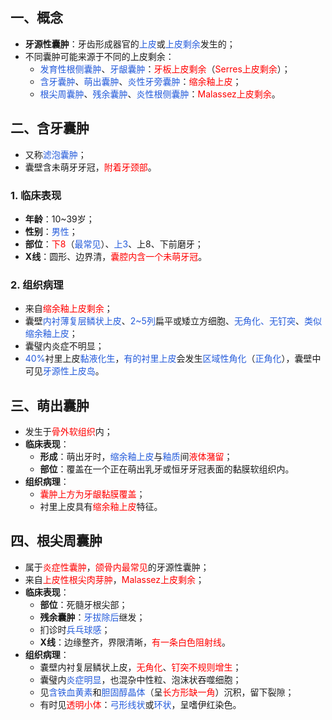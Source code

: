 ## 一、概念
* **牙源性囊肿**：牙齿形成器官的<font color="#245bdb">上皮</font>或<font color="#245bdb">上皮剩余</font>发生的；
* 不同囊肿可能来源于不同的上皮剩余：
	* <font color="#245bdb">发育性根侧囊肿</font>、<font color="#245bdb">牙龈囊肿</font>：<font color="#ff0000">牙板上皮剩余</font>（<font color="#ff0000">Serres上皮剩余</font>）；
	* <font color="#245bdb">含牙囊肿</font>、<font color="#245bdb">萌出囊肿</font>、<font color="#245bdb">炎性牙旁囊肿</font>：<font color="#ff0000">缩余釉上皮</font>；
	* <font color="#245bdb">根尖周囊肿</font>、<font color="#245bdb">残余囊肿</font>、<font color="#245bdb">炎性根侧囊肿</font>：<font color="#ff0000">Malassez上皮剩余</font>。

## 二、含牙囊肿
* 又称<font color="#245bdb">滤泡囊肿</font>；
* 囊壁含未萌牙牙冠，<font color="#ff0000">附着牙颈部</font>。
### 1. 临床表现
* **年龄**：10~39岁；
* **性别**：<font color="#245bdb">男性</font>；
* **部位**：<font color="#ff0000">下8</font>（<font color="#245bdb">最常见</font>）、<font color="#245bdb">上3</font>、上8、下前磨牙；
* **X线**：圆形、边界清，<font color="#ff0000">囊腔内含一个未萌牙冠</font>。
### 2. 组织病理
* 来自<font color="#ff0000">缩余釉上皮剩余</font>；
* 囊壁<font color="#245bdb">内衬薄复层鳞状上皮</font>、<font color="#245bdb">2~5列</font>扁平或矮立方细胞、<font color="#245bdb">无角化、无钉突</font>、<font color="#245bdb">类似缩余釉上皮</font>；
* 囊璧内炎症不明显；
* <font color="#245bdb">40%</font>衬里上皮<font color="#245bdb">黏液化生</font>，<font color="#245bdb">有的衬里上皮</font>会发生<font color="#245bdb">区域性角化</font>（<font color="#245bdb">正角化</font>），囊壁中可见<font color="#245bdb">牙源性上皮岛</font>。

## 三、萌出囊肿
* 发生于<font color="#ff0000">骨外软组织</font>内；
* **临床表现**：
	* **形成**：萌出牙时，<font color="#245bdb">缩余釉上皮</font>与<font color="#245bdb">釉质</font>间<font color="#ff0000">液体潴留</font>；
	* **部位**：覆盖在一个正在萌出乳牙或恒牙牙冠表面的黏膜软组织内。
* **组织病理**：
	* <font color="#ff0000">囊肿上方为牙龈黏膜覆盖</font>；
	* 衬里上皮具有<font color="#ff0000">缩余釉上皮</font>特征。

## 四、根尖周囊肿
* 属于<font color="#ff0000">炎症性囊肿</font>，<font color="#ff0000">颌骨内最常见</font>的牙源性囊肿；
* 来自<font color="#ff0000">上皮性根尖肉芽肿</font>，<font color="#ff0000">Malassez上皮剩余</font>；
* **临床表现**：
	* **部位**：死髓牙根尖部；
	* **残余囊肿**：<font color="#245bdb">牙拔除后</font>继发；
	* 扪诊时<font color="#245bdb">兵乓球感</font>；
	* **X线**：边缘整齐，界限清晰，<font color="#ff0000">有一条白色阻射线</font>。
* **组织病理**：
	* 嚢壁内衬复层鳞状上皮，<font color="#ff0000">无角化</font>、<font color="#ff0000">钉突不规则增生</font>；
	* 囊璧内<font color="#245bdb">炎症明显</font>，也混杂中性粒、泡沫状吞噬细胞；
	* 见<font color="#245bdb">含铁血黄素</font>和<font color="#245bdb">胆固醇晶体</font>（呈<font color="#ff0000">长方形缺一角</font>）沉积，留下裂隙；
	* 有时见<font color="#ff0000">透明小体</font>：<font color="#245bdb">弓形线状</font>或<font color="#245bdb">环状</font>，呈嗜伊红染色。


